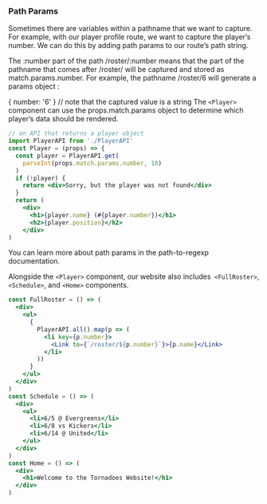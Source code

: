 ### Path Params
Sometimes there are variables within a pathname that we want to capture. For example, with our player profile route, we want to capture the player’s number. We can do this by adding path params to our route’s path string.



The :number part of the path /roster/:number means that the part of the pathname that comes after /roster/ will be captured and stored as match.params.number. For example, the pathname /roster/6 will generate a params object :

{ number: '6' } // note that the captured value is a string
The `<Player>` component can use the props.match.params object to determine which player’s data should be rendered.



```jsx
// an API that returns a player object
import PlayerAPI from './PlayerAPI'
const Player = (props) => {
  const player = PlayerAPI.get(
    parseInt(props.match.params.number, 10)
  )
  if (!player) {
    return <div>Sorry, but the player was not found</div>
  }
  return (
    <div>
      <h1>{player.name} (#{player.number})</h1>
      <h2>{player.position}</h2>
    </div>
)

```

You can learn more about path params in the path-to-regexp documentation.

Alongside the `<Player>` component, our website also includes` <FullRoster>`, `<Schedule>`, and `<Home>` components.


```jsx
const FullRoster = () => (
  <div>
    <ul>
      {
        PlayerAPI.all().map(p => (
          <li key={p.number}>
            <Link to={`/roster/${p.number}`}>{p.name}</Link>
          </li>
        ))
      }
    </ul>
  </div>
)
const Schedule = () => (
  <div>
    <ul>
      <li>6/5 @ Evergreens</li>
      <li>6/8 vs Kickers</li>
      <li>6/14 @ United</li>
    </ul>
  </div>
)
const Home = () => (
  <div>
    <h1>Welcome to the Tornadoes Website!</h1>
  </div>
)
```

